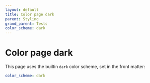 ```yaml
---
layout: default
title: Color page dark
parent: Styling
grand_parent: Tests
color_scheme: dark
---
```


# Color page dark

This page uses the builtin `dark` color scheme, set in the front matter:

```yaml
color_scheme: dark
```
